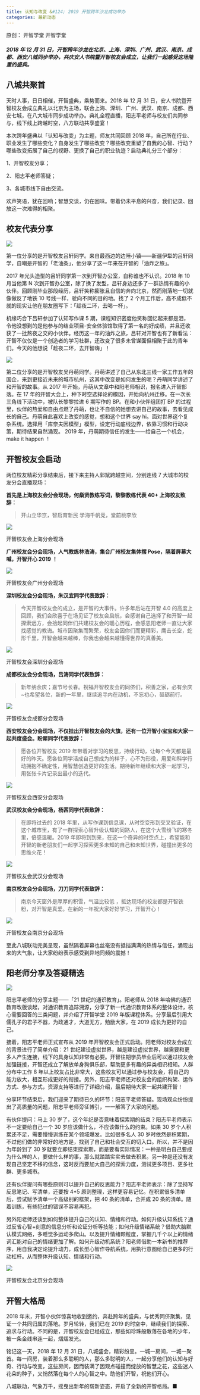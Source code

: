 ```yaml
---
title: 认知与改变 &#124; 2019 开智跨年沙龙成功举办
categories: 最新动态
---
```


原创： 开智学堂  开智学堂  

##### 2018 年 12 月 31 日，开智跨年沙龙在北京、上海、深圳、广州、武汉、南京、成都、西安八城同步举办，共庆安人书院暨开智校友会成立，让我们一起感受这场隆重的盛典。

## 八城共聚首

天时人事，日日相催，开智盛典，乘势而来。2018 年 12 月 31 日，安人书院暨开智校友会成立典礼以北京为主场，联合上海、深圳、广州、武汉、南京、成都、西安七城，在八大城市同步成功举办。典礼全程直播，阳志平老师与校友们共同参与，线下线上跨越时空，八方联动共享盛宴！

本次跨年盛典以「认知与改变」为主题，师友共同回顾 2018 年，自己所在行业、职业发生了哪些变化？自身发生了哪些改变？哪些改变重塑了自我的心智、行动？哪些改变拓展了自己的视野、更换了自己的职业轨迹？启动典礼分三个部分：

1、开智校友分享；

2、阳志平老师答疑；

3、各城市线下自由交流。

欢声笑语，犹在回响；智慧交谈，仍在回味。带着仍未平息的兴奋，我们记录、回放这一次难得的相聚。

## 校友代表分享

![](https://ws1.sinaimg.cn/large/006tNc79gy1fz7tmwyh37j30el0790ub.jpg)

第一位分享的是开智校友吕轩同学。来自最西边的边陲小镇——新疆伊犁的吕轩同学，自嘲是开智的「老油条」，他分享了这一年来在开智的「油炸之旅」。

2017 年光头造型的吕轩同学第一次到开智办公室，自称谁也不认识。2018 年 10月当他第 N 次到开智办公室，除了换了发型，吕轩身边还多了一群热情有趣的小伙伴。回顾刚毕业那段经历，吕轩笑称膨胀且自信的奔向北京，然而刚落地一切就像做反了地铁 10 号线一样，驶向不同的目的地。找了 2 个月工作后，高不成低不就的现实让他在朋友圈写下：「趁夜二环，去喝一杯」。

机缘巧合下吕轩参加了认知写作课 5 期，课程知识密度他笑称回忆起来都是泪，令他没想到的是他参与的结业项目-安全体验馆取得了第一名的好成绩，并且还收获了一批熬夜之交的小伙伴。经历这一年的油炸之旅，吕轩对开智也有了新看法：开智不仅仅是一个创造者的学习社群，还改变了很多未曾谋面但相聚于此的青年们。今天的他想说「趁夜二环，去开智嗨」！

![](https://ws2.sinaimg.cn/large/006tNc79gy1fz7to4vpdsj30eq07cgna.jpg)

第二位分享的是开智校友吴丹萌同学。丹萌讲述了自己从东北三线一家工作五年的国企，来到更接近未来的城市杭州，这其中改变是如何发生的呢？丹萌同学讲述了和开智的故事。从 2017 年开始，丹萌从文章中和阳老师相识，报名进入开智部落。在 17 年的开智大会上，种下时空选择论的模因，开始向杭州迁移。在一次长三角线下活动中，被队长黎黎拉进 6 期写作的 BP。在和小伙伴组团打 BP 的过程里，伙伴的热爱和自由点燃了丹萌，也让不自信的她想去讲自己的故事，去看见成长的自己。丹萌自此喜欢上改变的感觉，想和这个世界 say hi。面对世界这个复杂系统。选择用「库奈夫因模型」模型，设定行动底线边界，依靠习惯和行动决策，期待结果自然涌现。 2019 年，丹萌期待信任的发生——给自己一个机会，make it happen ！

## 开智校友会启动

两位校友精彩分享结束后，接下来主持人郭斌跨越空间，分别连线 7 大城市的校友分会直播现场：

**首先是上海校友会分会现场，何燊贤教练写词，黎黎教练代表 40+ 上海校友致辞：**

> 开山立华京，智启育新民
学海千帆竞，堂前桃李欣

![](https://ws3.sinaimg.cn/large/006tNc79gy1fz7tp064nij30fa0a7n8m.jpg)

开智校友会上海分会现场

**广州校友会分会现场，人气教练林浩涛，集合广州校友集体摆 Pose，隔着屏幕大喊，开智开心 2019 ！**

![](https://ws4.sinaimg.cn/large/006tNc79gy1fz7tqgxzhxj30eo0ay47v.jpg)

开智校友会广州分会现场

**深圳校友会分会现场，朱汉宜同学代表致辞：**

> 今天开智校友会的成立，是开智的大事件。许多年后站在开智 4.0 的高度上回顾，我们会欣喜于在场见证了校友会启航，会感谢自己选择了和开智一起探索远方，会拾起同伴们共建校友会的暖心历程，会感恩阳老师一直让大家找感觉的教诲。城市因聚集而繁荣，校友会因你们而更精彩，鹰击长空，蛇形千里，开智会越来越棒，你我也会越来越懂得世界的真善美。

![](https://ws1.sinaimg.cn/large/006tNc79gy1fz7trtfctpj30eg09ldo1.jpg)

开智校友会深圳分会现场

**成都校友会分会现场，吕涛同学代表致辞：**

> 新年纳余庆；嘉节号长春。祝福开智校友会的同侪们，积善之家，必有余庆~也希望各位，新的一年里，继续追寻内在动机，不忘初心，砥砺前行。

![](https://ws2.sinaimg.cn/large/006tNc79gy1fz7tt78iqij30eq083gsb.jpg)

开智校友会成都分会现场

**西安校友会分会现场，不仅挂出开智校友会的大旗，还有一位开智小宝宝和大家一起共度盛会。盼犀同学代表致辞：**

> 愿各位开智校友 2019 年带着对学习的反思，持续行动，让每个今天都是最好的昨天。愿各位同学活成自己想成为的样子，心不为形役，用爱和科学行动拥抱不确定性，用智慧创造更好的生活。期待新年继续和大家一起学习，用张张卡片记录出最小的迭代。

![](https://ws2.sinaimg.cn/large/006tNc79gy1fz7tu1jmhxj30ei0avdqj.jpg)

开智校友会西安分会现场

**武汉校友会分会现场，杨茜同学代表致辞：**

> 在即将过去的 2018 年里，从写作课到信息课，从时空变形到交叉验证，在这个城市里，有了一群探索心智升级认知的同路人，在这个大雪纷飞的寒冬里，倍感温暖。2019 年即将到到来，在这一个奇异的时空点上，希望能和开智的新老朋友们一起学习探索更多未知的自己和未知世界，碰撞出更多的思维火花！

![](https://ws3.sinaimg.cn/large/006tNc79gy1fz7tur5t84j30em0aztim.jpg)

开智校友会武汉分会现场

**南京校友会分会现场，刀刀同学代表致辞：**

> 南京今天窗外是厚厚的积雪，气温比较低 ，抵达现场的校友都是开智铁粉，对开智是真爱。在新的一年祝大家好好学习，开智开心！

![](https://ws3.sinaimg.cn/large/006tNc79gy1fz7tvqlfv2j30el0ax489.jpg)

开智校友会南京分会现场

至此八城联动完美呈现，虽然隔着屏幕也丝毫没有抵挡满满的热情与信任，涌现出来的大气象，让大家纷纷表示感受到异地同频的震撼！

## 阳老师分享及答疑精选

![](https://ws1.sinaimg.cn/large/006tNc79gy1fz7twh18y9j30em076abr.jpg)

阳志平老师的分享主题——「21 世纪的通识教育」。阳老师从 2018 年哈佛的通识教育改版谈起，对通识教育追踪溯源，分享了新一代通识教育体系的整体设计，核心需要回答的三类问题，并介绍了开智学堂 2019 年版课程体系。分享最后引用大儒孔子的君子不器，为政通才，大道无方，勉励大家，在 2019 成长为更好的自己。

接着，阳志平老师正式宣布从 2019 年开智校友会正式启动。阳老师对校友会成立的背景进行了简单介绍：21 世纪建设虚拟世界，越是建设虚拟世界，越需要和更多人产生连接，线下的具身认知非常有必要。开智往期学员毕业后可以通过校友会加强链接，开智还成立了解放单身狗俱乐部，帮助更多有趣的异类相识相知。人群分布中工作 8 年以上校友占比非常大，这些校友可以通过参与校友会，将自己的能力放大，相互形成更好的衔接。另外，阳志平老师还对校友会的组织构架、运作方式、参与方式，资源支持等进行了详细介绍，最后期待大家一起共建开智！

分享环节结束后，我们迎来了期待已久的环节：阳志平老师答疑。现场观众纷纷提出了高质量的问题，阳志平老师旁征博引，一一解答了大家的问题。

有伙伴提问：马上 30 岁了，这个年纪是否意味着探索期的结束？阳志平老师表示不一定要给自己一个 30 岁应该做什么，不应该做什么的约束。如果 30 岁个人积累还不足，需要慢慢训练在某个领域爆发。比如很多名人 30 岁时依然是积累期，不过他们做的非常好的地方是，找到了自己和社会交互的切入口。所以，并不是因为年龄到了 30 岁就要立即结束探索期，而是要看实际情况：一种是明白自己要成为什么样的人，要做什么样的事，那么就踏踏实实去做去积累。另一种是还没有发现自己坚定不移的信念，这时反而要加大自己的探索力度，测试更多项目、更多社群、更多城市。

还有伙伴提问有哪些原则可以提升自己的反思能力？阳志平老师表示：除了坚持写反思笔记、写清单，还要按 4*5 原则整理，这样更容易记忆。在积累很多清单后，尝试赋予清单一个高级别的框架，把 40 条的清单，合并成 20 条的清单。随着训练，有些犯过的错误不容易再犯。

另外阳老师还谈到如何整体提升自己的认知、情绪和行动。如何升级认知系统？通过反省心智+刻意的信息分析和论证分析等技能；如何升级情绪系统？借助大脑默认模式网络，多睡觉多运动多爬山。以及提升情绪颗粒度，掌握几千个以上的情绪词汇能对自己的情绪更加了解。如何升级动机系统？阳老师借助一本新书的推荐序，用自我决定论提升动力，成长型心智作导航系统，用执行意图给自己更多的行动杠杆。从而整体升级认知、情绪和行动。

![](https://ws1.sinaimg.cn/large/006tNc79gy1fz7txn7yqej30er0b4133.jpg)

开智校友会北京分会现场

## 开智大格局

2018 年末，开智小伙伴惊喜地收到邀约，奔赴跨年的盛典，与优秀同侪聚集，见证一个共同归属的落地。岁月轮转，我们已在 2019 的时空中，继续我们的探索、追求与行动。不同的是，开智校友会已经成立，那些如珍珠般散落在各地的少年，被一条金线串连一起，熠熠发光。

铭记这一天，2018 年 12 月 31 日，八城盛会，精彩纷呈。一城一房间，一城一聚首。每一间房，装着那么多聪明的人，那么多聪明的人，一起分享他们的认知与好奇、行动与改变，这些房间，因而装满了因观点碰撞而绽放的智慧之花，这些迷人花朵的种子，又悄然落在每个人的心智之中。助他们开智，祝他们开心。

八城联动，气象万千，摇曳出新年的崭新姿态，开启了全新的开智格局。■
